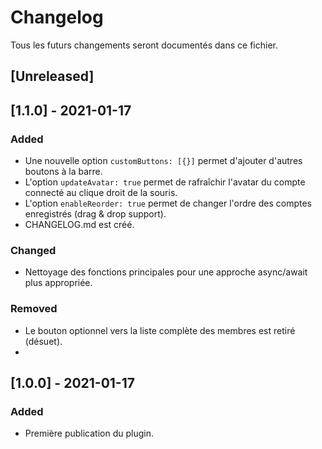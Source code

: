 # Changelog
Tous les futurs changements seront documentés dans ce fichier.

## [Unreleased]

## [1.1.0] - 2021-01-17
### Added
- Une nouvelle option `customButtons: [{}]` permet d'ajouter d'autres boutons à la barre.
- L'option `updateAvatar: true` permet de rafraîchir l'avatar du compte connecté au clique droit de la souris.
- L'option `enableReorder: true` permet de changer l'ordre des comptes enregistrés (drag & drop support).
- CHANGELOG.md est créé.

### Changed
- Nettoyage des fonctions principales pour une approche async/await plus appropriée.

### Removed
- Le bouton optionnel vers la liste complète des membres est retiré (désuet).
- 

## [1.0.0] - 2021-01-17
### Added
- Première publication du plugin.
